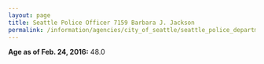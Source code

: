 ```yaml
---
layout: page
title: Seattle Police Officer 7159 Barbara J. Jackson
permalink: /information/agencies/city_of_seattle/seattle_police_department/copbook/7159/
---
```


**Age as of Feb. 24, 2016:** 48.0
